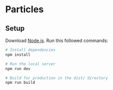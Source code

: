 # Particles

## Setup
Download [Node.js](https://nodejs.org/en/download/).
Run this followed commands:

``` bash
# Install dependencies
npm install

# Run the local server
npm run dev

# Build for production in the dist/ directory
npm run build
```

